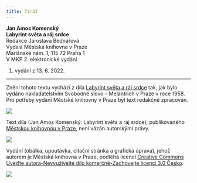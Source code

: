 ```yaml
---
title: Tiráž
---
```


**Jan Amos Komenský    
Labyrint světa a ráj srdce**  
Redakce Jaroslava Bednářová  
Vydala Městská knihovna v Praze  
Mariánské nám. 1, 115 72 Praha 1  
V MKP 2. elektronické vydání  
1. vydání z 13. 6. 2022.

***

Znění tohoto textu vychází z díla [Labyrint světa a ráj srdce](https://aleph.nkp.cz/F/?func=direct&doc_number=000622899&local_base=CNB) tak, jak bylo vydáno nakladatelstvím Svobodné slovo – Melantrich v Praze v roce 1958. Pro potřeby vydání Městské knihovny v Praze byl text redakčně zpracován.

![](../Images/image003.jpg)

Text díla (Jan Amos Komenský: Labyrint světa a ráj srdce), publikovaného [Městskou knihovnou v Praze](https://www.mlp.cz/cz/), není vázán autorskými právy.

![](../Images/image001.jpg)

Vydání (obálka, upoutávka, citační stránka a grafická úprava), jehož autorem je Městská knihovna v Praze, podléhá licenci [Creative Commons Uveďte autora-Nevyužívejte dílo komerčně-Zachovejte licenci 3.0 Česko](https://creativecommons.org/licenses/by-nc-sa/3.0/cz/).


![](../Images/image004.jpg)
